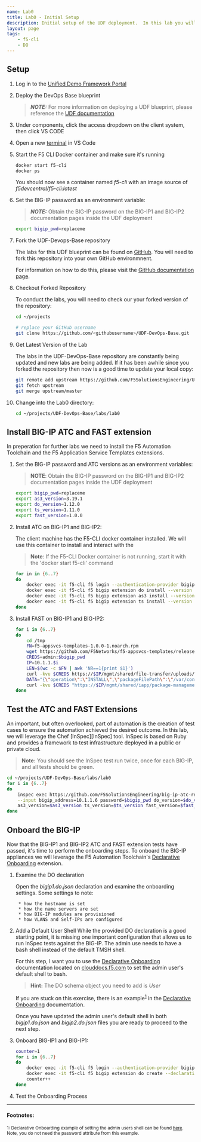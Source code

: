 ```yaml
---
name: Lab0
title: Lab0 - Initial Setup
description: Initial setup of the UDF deployment.  In this lab you will install the F5 Automation Toolchain (ATC) and F5 Application Service Templates (FAST) extensions.  Next, you will onboard the BIG-IP using the F5-CLI and Declarative Onboarding. 
layout: page
tags: 
    - f5-cli
    - DO
---
```

## Setup

1. Log in to the [Unified Demo Framework Portal](https://udf.f5.com)
2. Deploy the DevOps Base blueprint

    > **_NOTE:_** For more information on deploying a UDF blueprint, please reference the [UDF documentation](https://help.udf.f5.com/en/)
3. Under components, click the access dropdown on the client system, then click VS CODE
4. Open a new [terminal](https://code.visualstudio.com/docs/editor/integrated-terminal) in VS Code
5. Start the F5 CLI Docker container and make sure it's running
    
    ```bash 
    docker start f5-cli
    docker ps
    ```

    You should now see a container named _f5-cli_ with an image source of _f5devcentral/f5-cli:latest_

6. Set the BIG-IP password as an environment variable:

    > **_NOTE:_** Obtain the BIG-IP password on the BIG-IP1 and BIG-IP2 documentation pages inside the UDF deployment
        
    ```bash
    export bigip_pwd=replaceme
    ```

7. Fork the UDF-Devops-Base repository

    The labs for this UDF blueprint can be found on [GitHub](https://github.com/F5SolutionsEngineering/UDF-DevOps-Base).  You will need to fork this repository into your own GitHub environmnent. 
    
    For information on how to do this, please visit the [GitHub documentation page](https://help.github.com/en/github/getting-started-with-github/fork-a-repo#fork-an-example-repository).

8. Checkout Forked Repository

    To conduct the labs, you will need to check our your forked version of the repository:

    ```bash
    cd ~/projects

    # replace your GitHub username
    git clone https://github.com/<githubusername>/UDF-DevOps-Base.git
    ```

9. Get Latest Version of the Lab

    The labs in the UDF-DevOps-Base repository are constantly being updated and new labs are being added.  If it has been awhile since you forked the repository then now is a good time to update your local copy:

    ```bash
    git remote add upstream https://github.com/F5SolutionsEngineering/UDF-DevOps-Base.git
    git fetch upstream
    git merge upstream/master
    ```

9. Change into the Lab0 directory:

    ```bash
    cd ~/projects/UDF-DevOps-Base/labs/lab0
    ```

## Install BIG-IP ATC and FAST extension
In preperation for further labs we need to install the F5 Automation Toolchain and the F5 Application Service Templates extensions.

1. Set the BIG-IP password and ATC versions as an environment variables:

    > **NOTE**: Obtain the BIG-IP password on the BIG-IP1 and BIG-IP2 documentation pages inside the UDF deployment

    ```bash
    export bigip_pwd=replaceme
    export as3_version=3.19.1
    export do_version=1.12.0
    export ts_version=1.11.0
    export fast_version=1.0.0
    ```

2. Install ATC on BIG-IP1 and BIG-IP2:

    The client machine has the F5-CLI docker container installed.  We will use this container to install and interact with the 

    > **Note**: If the F5-CLI Docker container is not running, start it with the 'docker start f5-cli' command
    
    ```bash
    for in in {6..7} 
    do
        docker exec -it f5-cli f5 login --authentication-provider bigip --host 10.1.1.$i --user admin --password $bigip_pwd
        docker exec -it f5-cli f5 bigip extension do install --version $do_version
        docker exec -it f5-cli f5 bigip extension as3 install --version $as3_version
        docker exec -it f5-cli f5 bigip extension ts install --version $ts_version
    done
    ```

2. Install FAST on BIG-IP1 and BIG-IP2:

    ```bash
    for i in {6..7} 
    do
        cd /tmp
        FN=f5-appsvcs-templates-1.0.0-1.noarch.rpm
        wget https://github.com/F5Networks/f5-appsvcs-templates/releases/download/v$fast_version/$FN
        CREDS=admin:$bigip_pwd
        IP=10.1.1.$i
        LEN=$(wc -c $FN | awk 'NR==1{print $1}')
        curl -kvu $CREDS https://$IP/mgmt/shared/file-transfer/uploads/$FN -H 'Content-Type: application/octet-stream' -H "Content-Range: 0-$((LEN - 1))/$LEN" -H "Content-Length: $LEN" -H 'Connection: keep-alive' --data-binary @$FN
        DATA="{\"operation\":\"INSTALL\",\"packageFilePath\":\"/var/config/rest/downloads/$FN\"}"
        curl -kvu $CREDS "https://$IP/mgmt/shared/iapp/package-management-tasks" -H "Origin: https://$IP" -H 'Content-Type: application/json;charset=UTF-8' --data $DATA
    done
    ```

## Test the ATC and FAST Extensions
An important, but often overlooked, part of automation is the creation of test cases to ensure the automation achieved the desired outcome. In this lab, we will leverage the Chef [InSpec][InSpec] tool.  InSpec is based on Ruby and provides a framework to test infrastructure deployed in a public or private cloud.

> **Note:** You should see the InSpec test run twice, once for each BIG-IP, and all tests should be green.

```bash
cd ~/projects/UDF-DevOps-Base/labs/lab0
for i in {6..7} 
do
    inspec exec https://github.com/F5SolutionsEngineering/big-ip-atc-ready.git \
    --input bigip_address=10.1.1.6 password=$bigip_pwd do_version=$do_version \
    as3_version=$as3_version ts_version=$ts_version fast_version=$fast_version
done
```

## Onboard the BIG-IP

Now that the BIG-IP1 and BIG-IP2 ATC and FAST extension tests have passed, it's time to perform the onboarding steps.  To onboard the BIG-IP appliances we will leverage the F5 Automation Toolchain's [Declarative Onboarding][DO] extension.

1. Examine the DO declaration

    Open the _bigip1.do.json_ declaration and examine the onboarding settings.  Some settings to note:

        * how the hostname is set
        * how the name servers are set
        * how BIG-IP modules are provisioned
        * how VLANS and Self-IPs are configured

2. Add a Default User Shell
    While the provided DO declaration is a good starting point, it is missing one important configuration that allows us to run InSpec tests against the BIG-IP.  The admin use needs to have a bash shell instead of the default TMSH shell. 

    For this step, I want you to use the [Declarative Onboarding][DO] documentation located on [clouddocs.f5.com](https://clouddocs.f5.com) to set the admin user's default shell to bash.

    > **Hint:** The DO schema object you need to add is _User_

    If you are stuck on this exercise, there is an example<sup>[1](#doexample)</sup> in the [Declarative Onboarding][DO] documentation.

    Once you have updated the admin user's default shell in both _bigip1.do.json_ and _bigip2.do.json_ files you are ready to proceed to the next step. 

3. Onboard BIG-IP1 and BIG-IP1:

    ```bash
    counter=1
    for i in {6..7}
    do  
        docker exec -it f5-cli f5 login --authentication-provider bigip --host 10.1.1.$i --user admin --password $bigip_pwd
        docker exec -it f5-cli f5 bigip extension do create --declaration /f5-cli/projects/UDF-DevOps-Base/declarations/bigip$counter.do.json
        counter++
    done
    ```

4. Test the Onboarding Process

[DO]: https://clouddocs.f5.com/products/extensions/f5-declarative-onboarding/latest/

---

#### Footnotes:
<small><a name="doexample">1</a>: Declarative Onboarding example of setting the admin users shell can be found [here](https://clouddocs.f5.com/products/extensions/f5-declarative-onboarding/latest/bigip-examples.html?highlight=bash#standalone-declaration).  Note, you do not need the password attribute from this example. <small>